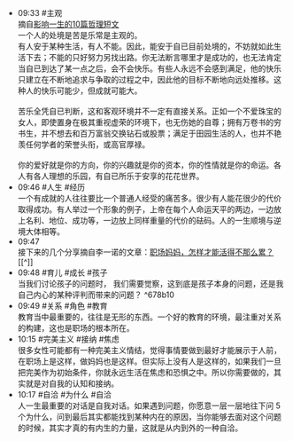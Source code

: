 - 09:33 #主观 <br>摘自[影响一生的10篇哲理短文](https://mp.weixin.qq.com/s/XkqajH067OWWhoRB-4caMw)<br>一个人的处境是苦是乐常是主观的。 <br>有人安于某种生活，有人不能。因此，能安于自已目前处境的，不妨就如此生活下去；不能的只好努力另找出路。你无法断言哪里才是成功的，也无法肯定当自已到达了某一点之后，会不会快乐。有些人永远不会感到满足，他的快乐只建立在不断地追求与争取的过程之中，因此他的目标不断地向远处推移。这种人的快乐可能少，但成就可能大。<br><br>苦乐全凭自已判断，这和客观环境并不一定有直接关系。正如一个不爱珠宝的女人，即使置身在极其重视虚荣的环境下，也无伤她的自尊；拥有万卷书的穷书生，并不想去和百万富翁交换钻石或股票；满足于田园生活的人，也并不艳羡任何学者的荣誉头衔，或高官厚禄。<br><br>你的爱好就是你的方向，你的兴趣就是你的资本，你的性情就是你的命运。各人有各人理想的乐园，有自已所乐于安享的花花世界。 
- 09:46 #人生 #经历 <br>一个有成就的人往往要比一个普通人经受的痛苦多。很少有人能花很少的代价取得成功。有人举过一个形象的例子，上帝在每个人命运天平的两边，一边放上名利、地位、成功等，一边放上同样重量的代价的砝码。人的一生顺境与逆境大体相等。
- 09:47 <br>接下来的几个分享摘自李一诺的文章：[职场妈妈，怎样才能活得不那么累？](https://mp.weixin.qq.com/s/7YJ4vPSuyxa-986iQZ7Gtg)[](#^678b10)[[^]]
- 09:48 #育儿 #成长 #孩子<br>当我们讨论孩子的问题时， 我们需要觉察，这到底是孩子本身的问题，还是我自己内心的某种评判而带来的问题？ ^678b10
- 09:49 #关系 #角色 #教育<br>教育当中最重要的，往往是无形的东西。一个好的教育的环境，最注重对关系的构建，这也是职场的根本所在。 
- 10:15 #完美主义 #接纳 #焦虑<br>很多女性可能都有一种完美主义情结，觉得事情要做到最好才能展示于人前，在职场上是这样，做妈妈也是这样。但实际上没有人是这样的，如果我们一旦把完美作为初始条件，你就永远生活在焦虑和恐惧之中。所以你需要做的，其实就是对自我的认知和接纳。 
- 10:17 #自洽 #为什么 #自洽<br>人一生最重要的对话是自我对话。如果遇到问题，你愿意一层一层地往下问 5 个为什么，问到最后其实都能找到某种内在的原因，当你能够去面对这个问题的时候，其实才真的有内生的力量，这就是从内到外的一种自洽。 